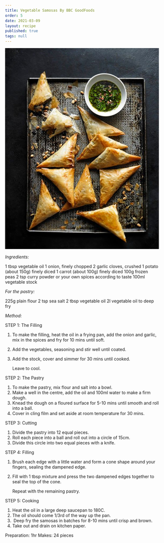 ```yaml
---
title: Vegetable Samosas By BBC GoodFoods
order: 5
date: 2021-03-09
layout: recipe
published: true
tags: null
---
```

![Vegetable samosas with sauce](../uploads/samosa.jpg "Vegetable Samosas")



*Ingredients:*

1 tbsp vegetable oil
1 onion, finely chopped
2 garlic cloves, crushed
1 potato (about 150g) finely diced
1 carrot (about 100g) finely diced
100g frozen peas
2 tsp curry powder or your own spices according to taste
100ml vegetable stock

*For the pastry:*

225g plain flour
2 tsp sea salt
2 tbsp vegetable oil
2l vegetable oil to deep fry

*Method:*

STEP 1: The Filling

1. To make the filling, heat the oil in a frying pan, add the onion and garlic, mix in the spices and fry for 10 mins until soft. 
2. Add the vegetables, seasoning and stir well until coated. 
3. Add the stock, cover and simmer for 30 mins until cooked. 

   Leave to cool.

STEP 2: The Pastry

1. To make the pastry, mix flour and salt into a bowl. 
2. Make a well in the centre, add the oil and 100ml water to make a firm dough.
3.  Knead the dough on a floured surface for 5-10 mins until smooth and roll into a ball. 
4. Cover in cling film and set aside at room temperature for 30 mins.

STEP 3: Cutting

1. Divide the pastry into 12 equal pieces. 
2. Roll each piece into a ball and roll out into a circle of 15cm.
3.  Divide this circle into two equal pieces with a knife.

STEP 4: Filling

1. Brush each edge with a little water and form a cone shape around your fingers, sealing the dampened edge. 
2. Fill with 1 tbsp mixture and press the two dampened edges together to seal the top of the cone. 

   Repeat with the remaining pastry.

STEP 5: Cooking

1. Heat the oil in a large deep saucepan to 180C. 
2. The oil should come 1/3rd of the way up the pan.
3.  Deep fry the samosas in batches for 8-10 mins until crisp and brown. 
4. Take out and drain on kitchen paper.

Preparation: 1hr
Makes: 24 pieces